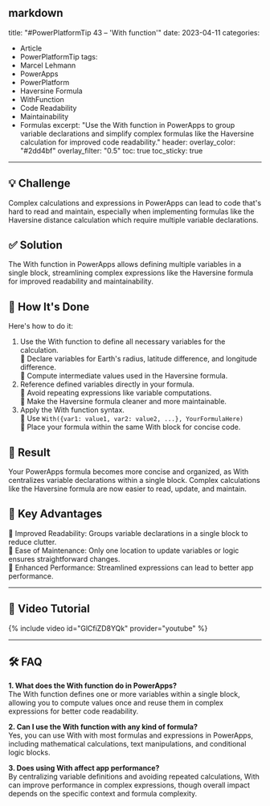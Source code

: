 markdown
---
title: "#PowerPlatformTip 43 – 'With function'"
date: 2023-04-11
categories:
  - Article
  - PowerPlatformTip
tags:
  - Marcel Lehmann
  - PowerApps
  - PowerPlatform
  - Haversine Formula
  - WithFunction
  - Code Readability
  - Maintainability
  - Formulas
excerpt: "Use the With function in PowerApps to group variable declarations and simplify complex formulas like the Haversine calculation for improved code readability."
header:
  overlay_color: "#2dd4bf"
  overlay_filter: "0.5"
toc: true
toc_sticky: true
---

## 💡 Challenge
Complex calculations and expressions in PowerApps can lead to code that's hard to read and maintain, especially when implementing formulas like the Haversine distance calculation which require multiple variable declarations.

## ✅ Solution
The With function in PowerApps allows defining multiple variables in a single block, streamlining complex expressions like the Haversine formula for improved readability and maintainability.

## 🔧 How It's Done
Here's how to do it:
1. Use the With function to define all necessary variables for the calculation.  
   🔸 Declare variables for Earth's radius, latitude difference, and longitude difference.  
   🔸 Compute intermediate values used in the Haversine formula.  
2. Reference defined variables directly in your formula.  
   🔸 Avoid repeating expressions like variable computations.  
   🔸 Make the Haversine formula cleaner and more maintainable.  
3. Apply the With function syntax.  
   🔸 Use `With({var1: value1, var2: value2, ...}, YourFormulaHere)`  
   🔸 Place your formula within the same With block for concise code.  

## 🎉 Result
Your PowerApps formula becomes more concise and organized, as With centralizes variable declarations within a single block. Complex calculations like the Haversine formula are now easier to read, update, and maintain.

## 🌟 Key Advantages
🔸 Improved Readability: Groups variable declarations in a single block to reduce clutter.  
🔸 Ease of Maintenance: Only one location to update variables or logic ensures straightforward changes.  
🔸 Enhanced Performance: Streamlined expressions can lead to better app performance.  

---

## 🎥 Video Tutorial
{% include video id="GlCfiZD8YQk" provider="youtube" %}

---

## 🛠️ FAQ
**1. What does the With function do in PowerApps?**  
The With function defines one or more variables within a single block, allowing you to compute values once and reuse them in complex expressions for better code readability.

**2. Can I use the With function with any kind of formula?**  
Yes, you can use With with most formulas and expressions in PowerApps, including mathematical calculations, text manipulations, and conditional logic blocks.

**3. Does using With affect app performance?**  
By centralizing variable definitions and avoiding repeated calculations, With can improve performance in complex expressions, though overall impact depends on the specific context and formula complexity.

